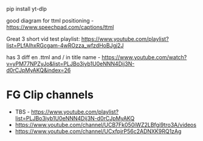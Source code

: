 pip install yt-dlp

good diagram for ttml positioning - https://www.speechpad.com/captions/ttml

Great 3 short vid test playlist: https://www.youtube.com/playlist?list=PLfAIhxRGcgam-4wROzza_wfzdHoBJgj2J

has 3 diff en .ttml and / in title name - https://www.youtube.com/watch?v=yPM77NPZyJo&list=PLJBo3iyb1U0eNNN4Dij3N-d0rCJpMyAKQ&index=26
# FG Clip channels
 - TBS - https://www.youtube.com/playlist?list=PLJBo3iyb1U0eNNN4Dij3N-d0rCJpMyAKQ
 - https://www.youtube.com/channel/UCB7Fk050iWZ2LBfgi9tro3A/videos
 - https://www.youtube.com/channel/UCxfpjrP56c2ADNXK9RQ1zAg


